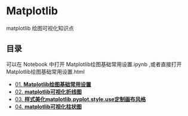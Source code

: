 # Matplotlib
matplotlib 绘图可视化知识点
## 目录
可以在 Notebook 中打开 Matplotlib绘图基础常用设置.ipynb ,或者直接打开 Matplotlib绘图基础常用设置.html

 - [01. **Matplotlib绘图基础常用设置**](Matplotlib绘图基础常用设置/Matplotlib绘图基础常用设置.md)
 - [02. **matplotlib可视化折线图**](matplotlib可视化折线图/matplotlib可视化折线图.md)
 - [03. **样式美化matplotlib.pyplot.style.use定制画布风格**](样式美化matplotlib.pyplot.style.use定制画布风格/样式美化matplotlib.pyplot.style.use定制画布风格.md)
- [04. **matplotlib可视化柱状图**](matplotlib可视化柱状图/matplotlib可视化柱状图.md)
